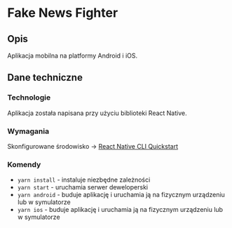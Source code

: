 # Fake News Fighter

## Opis

Aplikacja mobilna na platformy Android i iOS.

## Dane techniczne

### Technologie

Aplikacja została napisana przy użyciu biblioteki React Native.

### Wymagania

Skonfigurowane środowisko -> [React Native CLI Quickstart](https://reactnative.dev/docs/environment-setup)

### Komendy

- `yarn install` - instaluje niezbędne zależności
- `yarn start` - uruchamia serwer deweloperski
- `yarn android` - buduje aplikację i uruchamia ją na fizycznym urządzeniu lub w symulatorze
- `yarn ios` - buduje aplikację i uruchamia ją na fizycznym urządzeniu lub w symulatorze
